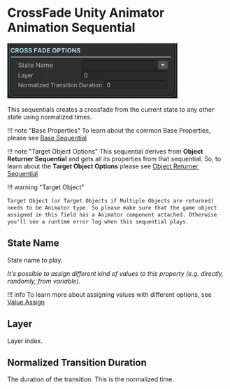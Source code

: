# CrossFade Unity Animator Animation Sequential

![CrossFade Animation](../../img/sequential_crossfadeanimation.jpg)

This sequentials creates a crossfade from the current state to any other state using normalized times.

!!! note "Base Properties"
    To learn about the common Base Properties, please see [Base Sequential](../sequential_base.md)

!!! note "Target Object Options"
    This sequential derives from __Object Returner Sequential__ and gets all its properties from that sequential. So, to learn about the __Target Object Options__ please see [Object Returner Sequential](../sequentialobjectreturner/index.md)


!!! warning "Target Object"
 
    Target Object (or Target Objects if Multiple Objects are returned) needs to be Animator type. So please make sure that the game object assigned in this field has a Animator component attached. Otherwise you'll see a runtime error log when this sequential plays.

## State Name

State name to play.

_It's possible to assign different kind of values to this property (e.g. directly, randomly, from variable)._


!!! info
    To learn more about assigning values with different options, see [Value Assign](../../valueassign.md)
 

## Layer 

Layer index.

## Normalized Transition Duration

The duration of the transition. This is the normalized time.

